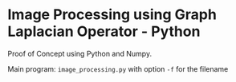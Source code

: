 # Image Processing using Graph Laplacian Operator - Python

Proof of Concept using Python and Numpy.

Main program: `image_processing.py` with option `-f` for the filename
